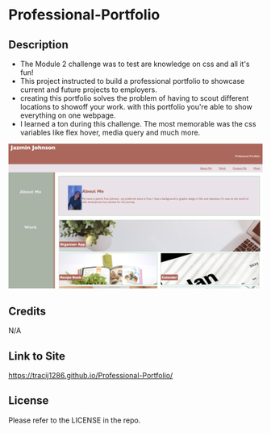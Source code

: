 # Professional-Portfolio
 

## Description


- The Module 2 challenge was to test are knowledge on css and all it's fun!
- This project instructed to build a professional portfolio to showcase current and future projects to employers.
- creating this portfolio solves the problem of having to scout different locations to showoff your work. with this portfolio you're able to show everything on one webpage. 
- I learned a ton during this challenge. The most memorable was the css variables like flex hover, media query and much more. 






![alt text](assets/images/screenshot.png)

## Credits
N/A

## Link to Site
https://tracij1286.github.io/Professional-Portfolio/

## License
Please refer to the LICENSE in the repo.


